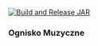 [![Build and Release JAR](https://github.com/inBrackets/OgniskoMuzyczne/actions/workflows/release.yml/badge.svg?event=push)](https://github.com/inBrackets/OgniskoMuzyczne/actions/workflows/release.yml)
### Ognisko Muzyczne